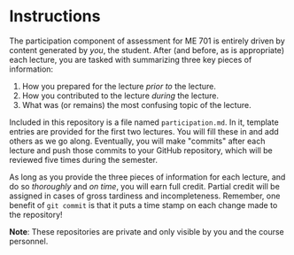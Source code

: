 # Instructions

The participation component of assessment for ME 701 is entirely driven by
content generated by *you*, the student.  After (and before, as is 
appropriate) each lecture, you are tasked with summarizing three key pieces
of information:

  1. How you prepared for the lecture *prior to* the lecture.
  2. How you contributed to the lecture *during* the lecture.
  3. What was (or remains) the most confusing topic of the lecture.

Included in this repository is a file named `participation.md`.  In it, 
template entries are provided for the first two lectures.  You will fill
these in and add others as we go along.  Eventually, you will make 
"commits" after each lecture and push those commits to your GitHub
repository, which will be reviewed five times during the semester.

As long as you provide the three pieces of information for each lecture,
and do so *thoroughly* and *on time*, you will earn full credit.  Partial
credit will be assigned in cases of gross tardiness and incompleteness.
Remember, one benefit of `git commit` is that it puts a time stamp on each
change made to the repository!

**Note**:  These repositories are private and only visible by you and the 
course personnel.
